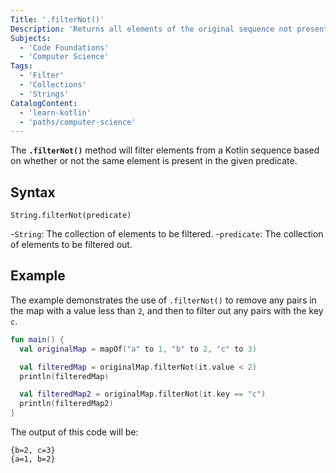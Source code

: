 ```yaml
---
Title: '.filterNot()'
Description: 'Returns all elements of the original sequence not present in the predicate.'
Subjects:
  - 'Code Foundations'
  - 'Computer Science'
Tags:
  - 'Filter'
  - 'Collections'
  - 'Strings'
CatalogContent:
  - 'learn-kotlin'
  - 'paths/computer-science'
---
```


The **`.filterNot()`** method will filter elements from a Kotlin sequence based on whether or not the same element is present in the given predicate.

## Syntax

```pseudo
String.filterNot(predicate)
```

-`String`: The collection of elements to be filtered.
-`predicate`: The collection of elements to be filtered out.

## Example

The example demonstrates the use of `.filterNot()` to remove any pairs in the map with a value less than `2`, and then to filter out any pairs with the key `c`.

```kotlin
fun main() {
  val originalMap = mapOf("a" to 1, "b" to 2, "c" to 3)

  val filteredMap = originalMap.filterNot(it.value < 2)
  println(filteredMap)

  val filteredMap2 = originalMap.filterNot(it.key == "c")
  println(filteredMap2)
}
```

The output of this code will be:

```shell
{b=2, c=3}
{a=1, b=2}
```
